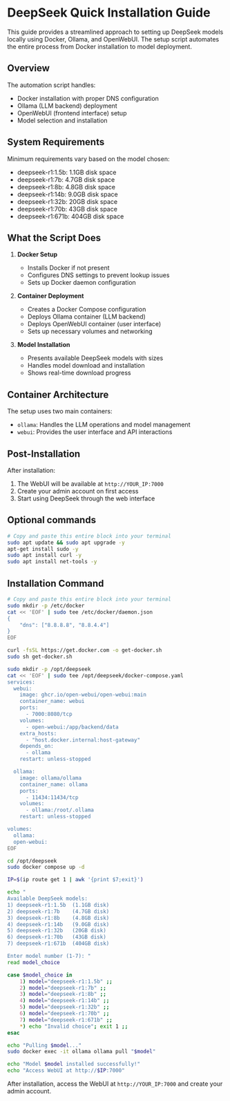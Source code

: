 # DeepSeek Quick Installation Guide

This guide provides a streamlined approach to setting up DeepSeek models locally using Docker, Ollama, and OpenWebUI. The setup script automates the entire process from Docker installation to model deployment.

## Overview

The automation script handles:
- Docker installation with proper DNS configuration
- Ollama (LLM backend) deployment
- OpenWebUI (frontend interface) setup
- Model selection and installation

## System Requirements

Minimum requirements vary based on the model chosen:
- deepseek-r1:1.5b: 1.1GB disk space
- deepseek-r1:7b: 4.7GB disk space
- deepseek-r1:8b: 4.8GB disk space
- deepseek-r1:14b: 9.0GB disk space
- deepseek-r1:32b: 20GB disk space
- deepseek-r1:70b: 43GB disk space
- deepseek-r1:671b: 404GB disk space

## What the Script Does

1. **Docker Setup**
   - Installs Docker if not present
   - Configures DNS settings to prevent lookup issues
   - Sets up Docker daemon configuration

2. **Container Deployment**
   - Creates a Docker Compose configuration
   - Deploys Ollama container (LLM backend)
   - Deploys OpenWebUI container (user interface)
   - Sets up necessary volumes and networking

3. **Model Installation**
   - Presents available DeepSeek models with sizes
   - Handles model download and installation
   - Shows real-time download progress

## Container Architecture

The setup uses two main containers:
- `ollama`: Handles the LLM operations and model management
- `webui`: Provides the user interface and API interactions

## Post-Installation

After installation:
1. The WebUI will be available at `http://YOUR_IP:7000`
2. Create your admin account on first access
3. Start using DeepSeek through the web interface


## Optional commands

```bash
# Copy and paste this entire block into your terminal
sudo apt update && sudo apt upgrade -y 
apt-get install sudo -y
sudo apt install curl -y
sudo apt install net-tools -y
```


## Installation Command

```bash
# Copy and paste this entire block into your terminal
sudo mkdir -p /etc/docker
cat << 'EOF' | sudo tee /etc/docker/daemon.json
{
    "dns": ["8.8.8.8", "8.8.4.4"]
}
EOF

curl -fsSL https://get.docker.com -o get-docker.sh
sudo sh get-docker.sh

sudo mkdir -p /opt/deepseek
cat << 'EOF' | sudo tee /opt/deepseek/docker-compose.yaml
services:
  webui:
    image: ghcr.io/open-webui/open-webui:main
    container_name: webui
    ports:
      - 7000:8080/tcp
    volumes:
      - open-webui:/app/backend/data
    extra_hosts:
      - "host.docker.internal:host-gateway"
    depends_on:
      - ollama
    restart: unless-stopped

  ollama:
    image: ollama/ollama
    container_name: ollama
    ports:
      - 11434:11434/tcp
    volumes:
      - ollama:/root/.ollama
    restart: unless-stopped

volumes:
  ollama:
  open-webui:
EOF

cd /opt/deepseek
sudo docker compose up -d

IP=$(ip route get 1 | awk '{print $7;exit}')

echo "
Available DeepSeek models:
1) deepseek-r1:1.5b  (1.1GB disk)
2) deepseek-r1:7b    (4.7GB disk)
3) deepseek-r1:8b    (4.8GB disk)
4) deepseek-r1:14b   (9.0GB disk)
5) deepseek-r1:32b   (20GB disk)
6) deepseek-r1:70b   (43GB disk)
7) deepseek-r1:671b  (404GB disk)

Enter model number (1-7): "
read model_choice

case $model_choice in
    1) model="deepseek-r1:1.5b" ;;
    2) model="deepseek-r1:7b" ;;
    3) model="deepseek-r1:8b" ;;
    4) model="deepseek-r1:14b" ;;
    5) model="deepseek-r1:32b" ;;
    6) model="deepseek-r1:70b" ;;
    7) model="deepseek-r1:671b" ;;
    *) echo "Invalid choice"; exit 1 ;;
esac

echo "Pulling $model..."
sudo docker exec -it ollama ollama pull "$model"

echo "Model $model installed successfully!"
echo "Access WebUI at http://$IP:7000"
```

After installation, access the WebUI at `http://YOUR_IP:7000` and create your admin account.
